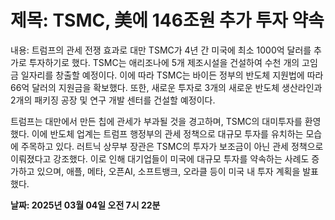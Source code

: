 # **제목: TSMC, 美에 146조원 추가 투자 약속**

  내용: 트럼프의 관세 전쟁 효과로 대만 TSMC가 4년 간 미국에 최소 1000억 달러를 추가로 투자하기로 했다. TSMC는 애리조나에 5개 제조시설을 건설하여 수천 개의 고임금 일자리를 창출할 예정이다. 이에 따라 TSMC는 바이든 정부의 반도체 지원법에 따라 66억 달러의 지원금을 확보했다. 또한, 새로운 투자로 3개의 새로운 반도체 생산라인과 2개의 패키징 공장 및 연구 개발 센터를 건설할 예정이다.

트럼프는 대만에서 만든 칩에 관세가 부과될 것을 경고하며, TSMC의 대미투자를 환영했다. 이에 반도체 업계는 트럼프 행정부의 관세 정책으로 대규모 투자를 유치하는 모습에 주목하고 있다. 러트닉 상무부 장관은 TSMC의 투자가 보조금이 아닌 관세 정책으로 이뤄졌다고 강조했다. 이로 인해 대기업들이 미국에 대규모 투자를 약속하는 사례도 증가하고 있으며, 애플, 메타, 오픈AI, 소프트뱅크, 오라클 등이 미국 내 투자 계획을 발표했다.

  **날짜: 2025년 03월 04일 오전 7시 22분**